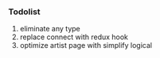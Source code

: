 ### Todolist
1. eliminate any type
2. replace connect with redux hook
3. optimize artist page with simplify logical
